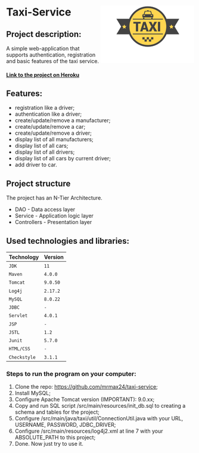 # Taxi-Service <img src="https://github.com/mrmax24/taxi-service/blob/main/taxi-logo-5.png" align="right"/>

## Project description:
A simple web-application that supports authentication, registration and basic features of the taxi service.

#### [Link to the project on Heroku](https://powerful-bayou-72075.herokuapp.com/login)
## Features:
- registration like a driver;
- authentication like a driver;
- create/update/remove a manufacturer;
- create/update/remove a car;
- create/update/remove a driver;
- display list of all manufacturers;
- display list of all cars;
- display list of all drivers;
- display list of all cars by current driver;
- add driver to car.

## Project structure

The project has an N-Tier Architecture.
- DAO - Data access layer 
- Service - Application logic layer
- Controllers - Presentation layer

## Used technologies and libraries:
| Technology   | Version  |
|:-------------|:---------|
| `JDK`        | `11`     |
| `Maven`      | `4.0.0`  |
| `Tomcat`           | `9.0.50` |
| `Log4j`      | `2.17.2` |
| `MySQL`      | `8.0.22` |
| `JDBC`      | `-`      |
| `Servlet`    | `4.0.1`  |
| `JSP`        | `-`      |
| `JSTL`       | `1.2`    |
| `Junit`      | `5.7.0`  |
| `HTML/CSS`   | `-`      |
| `Checkstyle` | `3.1.1`  |


### Steps to run the program on your computer:
1. Clone the repo: https://github.com/mrmax24/taxi-service; 
2. Install MySQL; 
3. Configure Apache Tomcat version (IMPORTANT): 9.0.xx; 
4. Copy and run SQL script /src/main/resources/init_db.sql to creating a schema and tables for the project; 
5. Configure /src/main/java/taxi/util/ConnectionUtil.java with your URL, USERNAME, PASSWORD, JDBC_DRIVER; 
6. Configure /src/main/resources/log4j2.xml at line 7 with your ABSOLUTE_PATH to this project; 
7. Done. Now just try to use it.
